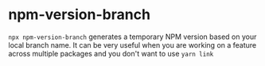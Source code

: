 # npm-version-branch

`npx npm-version-branch` generates a temporary NPM version based on your local branch name.
It can be very useful when you are working on a feature across multiple packages and you don't want to use `yarn link`